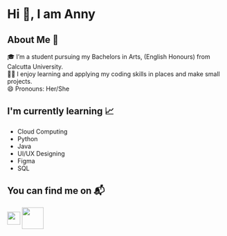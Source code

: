 # Hi 👋, I am Anny

## About Me :rocket:

🎓 I’m a student pursuing my Bachelors in Arts, (English Honours) from Calcutta University.<br />
👨‍💻 I enjoy learning and applying my coding skills in places and make small projects.<br />
😄 Pronouns: Her/She

## I'm currently learning :chart_with_upwards_trend:

- Cloud Computing
- Python
- Java
- UI/UX Designing
- Figma
- SQL

## You can find me on :mailbox_with_mail:

<a href="https://www.linkedin.com/in/anny-mondal" target="blank"><img align="center" src="https://cdn-icons.flaticon.com/png/128/2504/premium/2504923.png?token=exp=1652258175~hmac=2bd6a111de18f47813d436aba79ef638" height="30" /></a>
<a href="https://www.hackerrank.com/rainycherra" target="blank"><img align="center" src="https://upload.wikimedia.org/wikipedia/commons/6/65/HackerRank_logo.png" height="50" /></a>




<!--
**Candy2501/CAndy2501** is a ✨ _special_ ✨ repository because its `README.md` (this file) appears on your GitHub profile.

Here are some ideas to get you started:

- 🔭 I’m currently working on ...
- 🌱 I’m currently learning ...
- 👯 I’m looking to collaborate on ...
- 🤔 I’m looking for help with ...
- 💬 Ask me about ...
- 📫 How to reach me: ...
- 😄 Pronouns: ...
- ⚡ Fun fact: ...
-->
